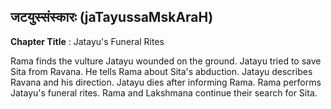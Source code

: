 ## जटयुस्संस्कारः (jaTayussaMskAraH)
**Chapter Title** : Jatayu's Funeral Rites

Rama finds the vulture Jatayu wounded on the ground. Jatayu tried to save Sita from Ravana. He tells Rama about Sita's abduction. Jatayu describes Ravana and his direction. Jatayu dies after informing Rama. Rama performs Jatayu's funeral rites. Rama and Lakshmana continue their search for Sita.